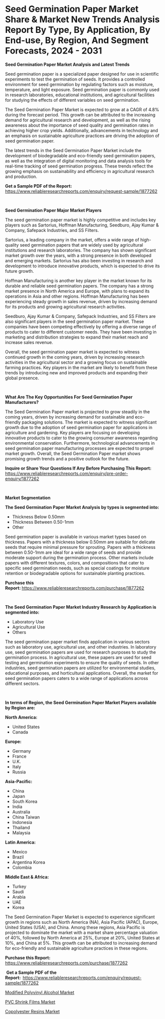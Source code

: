 <p><h1>Seed Germination Paper Market Share & Market New Trends Analysis Report By Type, By Application, By End-use, By Region, And Segment Forecasts, 2024 - 2031</h1></p><p><strong>Seed Germination Paper Market Analysis and Latest Trends</strong></p>
<p><p>Seed germination paper is a specialized paper designed for use in scientific experiments to test the germination of seeds. It provides a controlled environment for seed germination by regulating factors such as moisture, temperature, and light exposure. Seed germination paper is commonly used in research laboratories, educational institutions, and agricultural facilities for studying the effects of different variables on seed germination.</p><p>The Seed Germination Paper Market is expected to grow at a CAGR of 4.8% during the forecast period. This growth can be attributed to the increasing demand for agricultural research and development, as well as the rising awareness about the importance of seed quality and germination rates in achieving higher crop yields. Additionally, advancements in technology and an emphasis on sustainable agriculture practices are driving the adoption of seed germination paper.</p><p>The latest trends in the Seed Germination Paper Market include the development of biodegradable and eco-friendly seed germination papers, as well as the integration of digital monitoring and data analysis tools for real-time tracking of seed germination progress. These trends reflect the growing emphasis on sustainability and efficiency in agricultural research and production.</p></p>
<p><strong>Get a Sample PDF of the Report:&nbsp;</strong> <a href="https://www.reliableresearchreports.com/enquiry/request-sample/1877262">https://www.reliableresearchreports.com/enquiry/request-sample/1877262</a></p>
<p>&nbsp;</p>
<p><strong>Seed Germination Paper Major Market Players</strong></p>
<p><p>The seed germination paper market is highly competitive and includes key players such as Sartorius, Hoffman Manufacturing, Seedburo, Ajay Kumar & Company, Safepack Industries, and SS Filters. </p><p>Sartorius, a leading company in the market, offers a wide range of high-quality seed germination papers that are widely used by agricultural institutions and research laboratories. The company has shown significant market growth over the years, with a strong presence in both developed and emerging markets. Sartorius has also been investing in research and development to introduce innovative products, which is expected to drive its future growth.</p><p>Hoffman Manufacturing is another key player in the market known for its durable and reliable seed germination papers. The company has a strong market presence in North America and Europe, with plans to expand its operations in Asia and other regions. Hoffman Manufacturing has been experiencing steady growth in sales revenue, driven by increasing demand for its products and growing agricultural research activities.</p><p>Seedburo, Ajay Kumar & Company, Safepack Industries, and SS Filters are also significant players in the seed germination paper market. These companies have been competing effectively by offering a diverse range of products to cater to different customer needs. They have been investing in marketing and distribution strategies to expand their market reach and increase sales revenue.</p><p>Overall, the seed germination paper market is expected to witness continued growth in the coming years, driven by increasing research activities in the agricultural sector and a growing focus on sustainable farming practices. Key players in the market are likely to benefit from these trends by introducing new and improved products and expanding their global presence.</p></p>
<p>&nbsp;</p>
<p><strong>What Are The Key Opportunities For Seed Germination Paper Manufacturers?</strong></p>
<p><p>The Seed Germination Paper market is projected to grow steadily in the coming years, driven by increasing demand for sustainable and eco-friendly packaging solutions. The market is expected to witness significant growth due to the adoption of seed germination paper for applications in agriculture and gardening. Key players are focusing on developing innovative products to cater to the growing consumer awareness regarding environmental conservation. Furthermore, technological advancements in seed germination paper manufacturing processes are expected to propel market growth. Overall, the Seed Germination Paper market shows promising growth trends and a positive outlook for the future.</p></p>
<p><strong>Inquire or Share Your Questions If Any Before Purchasing This Report:</strong> <a href="https://www.reliableresearchreports.com/enquiry/pre-order-enquiry/1877262">https://www.reliableresearchreports.com/enquiry/pre-order-enquiry/1877262</a></p>
<p>&nbsp;</p>
<p><strong>Market Segmentation</strong></p>
<p><strong>The Seed Germination Paper Market Analysis by types is segmented into:</strong></p>
<p><ul><li>Thickness Below 0.50mm</li><li>Thickness Between 0.50-1mm</li><li>Other</li></ul></p>
<p><p>Seed germination paper is available in various market types based on thickness. Papers with a thickness below 0.50mm are suitable for delicate seeds that require minimal pressure for sprouting. Papers with a thickness between 0.50-1mm are ideal for a wide range of seeds and provide moderate support during the germination process. Other markets include papers with different textures, colors, and compositions that cater to specific seed germination needs, such as special coatings for moisture retention or biodegradable options for sustainable planting practices.</p></p>
<p><strong>Purchase this Report:&nbsp;</strong><a href="https://www.reliableresearchreports.com/purchase/1877262">https://www.reliableresearchreports.com/purchase/1877262</a></p>
<p>&nbsp;</p>
<p><strong>The Seed Germination Paper Market Industry Research by Application is segmented into:</strong></p>
<p><ul><li>Laboratory Use</li><li>Agricultural Use</li><li>Others</li></ul></p>
<p><p>The seed germination paper market finds application in various sectors such as laboratory use, agricultural use, and other industries. In laboratory use, seed germination papers are used for research purposes to study the germination process. In agricultural use, these papers are used for seed testing and germination experiments to ensure the quality of seeds. In other industries, seed germination papers are utilized for environmental studies, educational purposes, and horticultural applications. Overall, the market for seed germination papers caters to a wide range of applications across different sectors.</p></p>
<p>&nbsp;</p>
<p><strong>In terms of Region, the Seed Germination Paper Market Players available by Region are:</strong></p>
<p>
    <p> <strong> North America: </strong>
        <ul>
            <li>United States</li>
            <li>Canada</li>
        </ul>
        </p> 
    <p> <strong> Europe: </strong>
        <ul>
            <li>Germany</li>
            <li>France</li>
            <li>U.K.</li>
            <li>Italy</li>
            <li>Russia</li>
        </ul>
        </p> 
    <p> <strong> Asia-Pacific: </strong>
        <ul>
            <li>China</li>
            <li>Japan</li>
            <li>South Korea</li>
            <li>India</li>
            <li>Australia</li>
            <li>China Taiwan</li>
            <li>Indonesia</li>
            <li>Thailand</li>
            <li>Malaysia</li>
        </ul>
        </p> 
    <p> <strong> Latin America: </strong>
        <ul>
            <li>Mexico</li>
            <li>Brazil</li>
            <li>Argentina Korea</li>
            <li>Colombia</li>
        </ul>
        </p> 
    <p> <strong> Middle East & Africa: </strong>
        <ul>
            <li>Turkey</li>
            <li>Saudi</li>
            <li>Arabia</li>
            <li>UAE</li>
            <li>Korea</li>
        </ul>
    </p>
    </p>
<p><p>The Seed Germination Paper Market is expected to experience significant growth in regions such as North America (NA), Asia Pacific (APAC), Europe, United States (USA), and China. Among these regions, Asia Pacific is projected to dominate the market with a market share percentage valuation of 40%, followed by North America at 25%, Europe at 20%, United States at 10%, and China at 5%. This growth can be attributed to increasing demand for eco-friendly and sustainable agriculture practices in these regions.</p></p>
<p><strong>Purchase this Report: </strong><a href="https://www.reliableresearchreports.com/purchase/1877262">https://www.reliableresearchreports.com/purchase/1877262</a></p>
<p>&nbsp;<strong>Get a Sample PDF of the Report:&nbsp;&nbsp;</strong><a href="https://www.reliableresearchreports.com/enquiry/request-sample/1877262">https://www.reliableresearchreports.com/enquiry/request-sample/1877262</a></p>
<p><strong></strong></p>
<p><p><a href="https://github.com/Angelnienowdseej3e45z3p8c/Market-Research-Report-List-1/blob/main/modified-polyvinyl-alcohol-market.md">Modified Polyvinyl Alcohol Market</a></p><p><a href="https://github.com/eeaveuhhh/Market-Research-Report-List-1/blob/main/pvc-shrink-films-market.md">PVC Shrink Films Market</a></p><p><a href="https://github.com/brentleyjimmiealvaradoz4l1rea/Market-Research-Report-List-1/blob/main/copolyester-resins-market.md">Copolyester Resins Market</a></p></p>